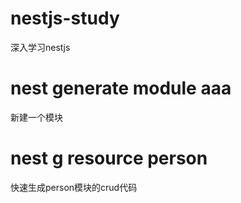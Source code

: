 # nestjs-study
深入学习nestjs

# nest generate module aaa  

新建一个模块


# nest g resource person 

快速生成person模块的crud代码
